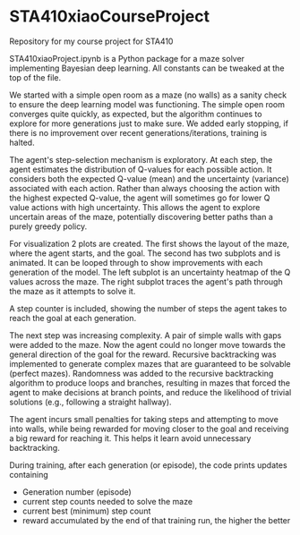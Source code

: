 # STA410xiaoCourseProject
Repository for my course project for STA410

STA410xiaoProject.ipynb is a Python package for a maze solver implementing Bayesian deep learning.
All constants can be tweaked at the top of the file.

We started with a simple open room as a maze (no walls) as a sanity check to ensure the deep learning model was functioning.
The simple open room converges quite quickly, as expected, but the algorithm continues to explore for more generations just to make sure.
We added early stopping, if there is no improvement over recent generations/iterations, training is halted.

The agent's step-selection mechanism is exploratory. 
At each step, the agent estimates the distribution of Q-values for each possible action.
It considers both the expected Q-value (mean) and the uncertainty (variance) associated with each action.
Rather than always choosing the action with the highest expected Q-value, the agent will sometimes go for lower Q value actions with high uncertainty.
This allows the agent to explore uncertain areas of the maze, potentially discovering better paths than a purely greedy policy.


For visualization 2 plots are created.
The first shows the layout of the maze, where the agent starts, and the goal.
The second has two subplots and is animated. It can be looped through to show improvements with each generation of the model.
The left subplot is an uncertainty heatmap of the Q values across the maze.
The right subplot traces the agent's path through the maze as it attempts to solve it.

A step counter is included, showing the number of steps the agent takes to reach the goal at each generation.

The next step was increasing complexity.
A pair of simple walls with gaps were added to the maze. Now the agent could no longer move towards the general direction of the goal for the reward. 
Recursive backtracking was implemented to generate complex mazes that are guaranteed to be solvable (perfect mazes).
Randomness was added to the recursive backtracking algorithm to produce loops and branches, resulting in mazes that forced the agent to make decisions at branch points, and reduce the likelihood of trivial solutions (e.g., following a straight hallway).

The agent incurs small penalties for taking steps and attempting to move into walls, while being rewarded for moving closer to the goal and receiving a big reward for reaching it. This helps it learn avoid unnecessary backtracking.

During training, after each generation (or episode), the code prints updates containing
- Generation number (episode)
- current step counts needed to solve the maze
- current best (minimum) step count
- reward accumulated by the end of that training run, the higher the better
